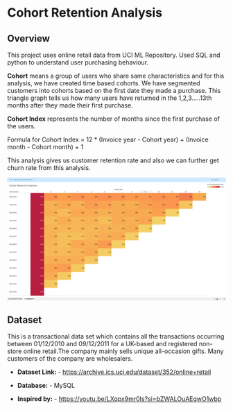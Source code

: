 # Cohort Retention Analysis 

## Overview
This project uses online retail data from UCI ML Repository.
Used SQL and python to understand user purchasing behaviour. 

**Cohort** means a group of users who share same characteristics and for this analysis, we have created time based cohorts. We have segmented customers into cohorts based on the first date they made a purchase. 
This triangle graph tells us how many users have returned in the 1,2,3.....13th months after they made their first purchase. 

**Cohort Index** represents the number of months since the first purchase of the users. 

Formula for Cohort Index = 12 * (Invoice year - Cohort year) + (Invoice month - Cohort month) + 1

This analysis gives us customer retention rate and also we can further get churn rate from this analysis.

![](https://github.com/sshreya/PortfolioProjects/blob/main/Cohort%20Retention%20Analysis/Cohort%20Retention%20Rate.png)

## Dataset
This is a transactional data set which contains all the transactions occurring between 01/12/2010 and 09/12/2011 for a UK-based and registered non-store online retail.The company mainly sells unique all-occasion gifts. Many customers of the company are wholesalers.


- **Dataset Link:** - https://archive.ics.uci.edu/dataset/352/online+retail
- **Database:** - MySQL

- **Inspired by:** - https://youtu.be/LXqpx9mr0Is?si=bZWALOuAEgwO1wbp
